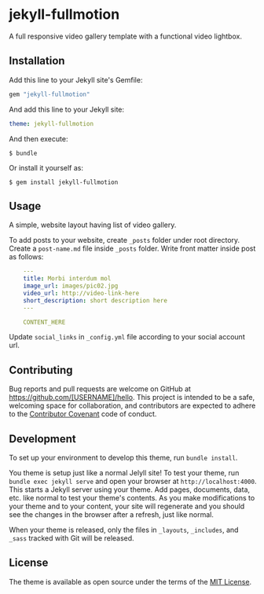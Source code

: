 # jekyll-fullmotion

A full responsive video gallery template with a functional video lightbox.


## Installation

Add this line to your Jekyll site's Gemfile:

```ruby
gem "jekyll-fullmotion"
```

And add this line to your Jekyll site:

```yaml
theme: jekyll-fullmotion
```

And then execute:

    $ bundle

Or install it yourself as:

    $ gem install jekyll-fullmotion

## Usage

A simple, website layout having list of video gallery.

To add posts to your website, create `_posts` folder under root directory. Create a `post-name.md` file inside `_posts` folder. Write front matter inside post as follows: 

```yaml
	---
	title: Morbi interdum mol
	image_url: images/pic02.jpg
	video_url: http://video-link-here
	short_description: short description here
	---

	CONTENT_HERE
```

Update `social_links` in `_config.yml` file according to your social account url.


## Contributing

Bug reports and pull requests are welcome on GitHub at https://github.com/[USERNAME]/hello. This project is intended to be a safe, welcoming space for collaboration, and contributors are expected to adhere to the [Contributor Covenant](http://contributor-covenant.org) code of conduct.

## Development

To set up your environment to develop this theme, run `bundle install`.

You theme is setup just like a normal Jelyll site! To test your theme, run `bundle exec jekyll serve` and open your browser at `http://localhost:4000`. This starts a Jekyll server using your theme. Add pages, documents, data, etc. like normal to test your theme's contents. As you make modifications to your theme and to your content, your site will regenerate and you should see the changes in the browser after a refresh, just like normal.

When your theme is released, only the files in `_layouts`, `_includes`, and `_sass` tracked with Git will be released.

## License

The theme is available as open source under the terms of the [MIT License](http://opensource.org/licenses/MIT).

